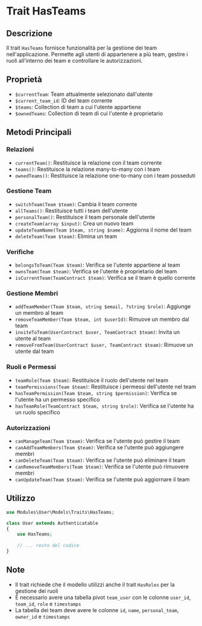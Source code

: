 # Trait HasTeams

## Descrizione
Il trait `HasTeams` fornisce funzionalità per la gestione dei team nell'applicazione. Permette agli utenti di appartenere a più team, gestire i ruoli all'interno dei team e controllare le autorizzazioni.

## Proprietà
- `$currentTeam`: Team attualmente selezionato dall'utente
- `$current_team_id`: ID del team corrente
- `$teams`: Collection di team a cui l'utente appartiene
- `$ownedTeams`: Collection di team di cui l'utente è proprietario

## Metodi Principali

### Relazioni
- `currentTeam()`: Restituisce la relazione con il team corrente
- `teams()`: Restituisce la relazione many-to-many con i team
- `ownedTeams()`: Restituisce la relazione one-to-many con i team posseduti

### Gestione Team
- `switchTeam(Team $team)`: Cambia il team corrente
- `allTeams()`: Restituisce tutti i team dell'utente
- `personalTeam()`: Restituisce il team personale dell'utente
- `createTeam(array $input)`: Crea un nuovo team
- `updateTeamName(Team $team, string $name)`: Aggiorna il nome del team
- `deleteTeam(Team $team)`: Elimina un team

### Verifiche
- `belongsToTeam(Team $team)`: Verifica se l'utente appartiene al team
- `ownsTeam(Team $team)`: Verifica se l'utente è proprietario del team
- `isCurrentTeam(TeamContract $team)`: Verifica se il team è quello corrente

### Gestione Membri
- `addTeamMember(Team $team, string $email, ?string $role)`: Aggiunge un membro al team
- `removeTeamMember(Team $team, int $userId)`: Rimuove un membro dal team
- `inviteToTeam(UserContract $user, TeamContract $team)`: Invita un utente al team
- `removeFromTeam(UserContract $user, TeamContract $team)`: Rimuove un utente dal team

### Ruoli e Permessi
- `teamRole(Team $team)`: Restituisce il ruolo dell'utente nel team
- `teamPermissions(Team $team)`: Restituisce i permessi dell'utente nel team
- `hasTeamPermission(Team $team, string $permission)`: Verifica se l'utente ha un permesso specifico
- `hasTeamRole(TeamContract $team, string $role)`: Verifica se l'utente ha un ruolo specifico

### Autorizzazioni
- `canManageTeam(Team $team)`: Verifica se l'utente può gestire il team
- `canAddTeamMembers(Team $team)`: Verifica se l'utente può aggiungere membri
- `canDeleteTeam(Team $team)`: Verifica se l'utente può eliminare il team
- `canRemoveTeamMembers(Team $team)`: Verifica se l'utente può rimuovere membri
- `canUpdateTeam(Team $team)`: Verifica se l'utente può aggiornare il team

## Utilizzo
```php
use Modules\User\Models\Traits\HasTeams;

class User extends Authenticatable
{
    use HasTeams;
    
    // ... resto del codice
}
```

## Note
- Il trait richiede che il modello utilizzi anche il trait `HasRoles` per la gestione dei ruoli
- È necessario avere una tabella pivot `team_user` con le colonne `user_id`, `team_id`, `role` e `timestamps`
- La tabella dei team deve avere le colonne `id`, `name`, `personal_team`, `owner_id` e `timestamps` 